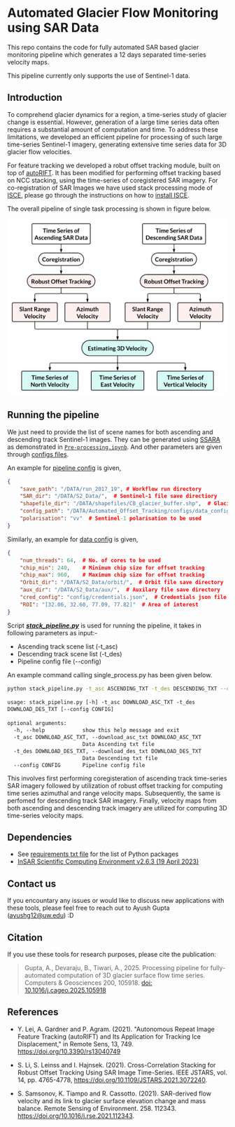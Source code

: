 # Automated Glacier Flow Monitoring using SAR Data

This repo contains the code for fully automated SAR based glacier monitoring pipeline which generates a 12 days separated time-series velocity maps.

This pipeline currently only supports the use of Sentinel-1 data. 

## Introduction

To comprehend glacier dynamics for a region, a time-series study of glacier change is essential. However, generation of a large time series data often requires a substantial amount of computation and time. To address these limitations, we developed an efficient pipeline for processing of such large time-series Sentinel-1 imagery, generating extensive time series data for 3D glacier flow velocities.

For feature tracking we developed a robut offset tracking module, built on top of [autoRIFT](https://github.com/nasa-jpl/autoRIFT.git). It has been modified for performing offset tracking based on NCC stacking, using the time-series of coregistered SAR imagery. For co-registration of SAR Images we have used stack processing mode of [ISCE](https://github.com/isce-framework/isce2), please go through the instructions on how to [install ISCE](https://github.com/isce-framework/isce2/blob/main/README.md).

The overall pipeline of single task processing is shown in figure below.

<!-- ![Pipeline for Velocity Estimation](./docs/overall_pipeline.png) -->
<p align="center">
<img src="./docs/overall_pipeline.png" width="650">
</p>

## Running the pipeline

We just need to provide the list of scene names for both ascending and descending track Sentinel-1 images. They can be generated using [SSARA](https://github.com/rgrapenthin/SSARA) as demonstrated in [`Pre-processing.ipynb`](/notebook/Pre-processing.ipynb). And other parameters are given through [configs files](/configs/). 

An example for [pipeline config](/configs/pipeline_config.json) is given,
```json
{
    "save_path": "/DATA/run_2017_19", # Workflow run directory
    "SAR_dir": "/DATA/S2_Data/",  # Sentinel-1 file save directiory
    "shapefile_dir": "/DATA/shapefiles/CB_glacier_buffer.shp",  # Glacier region shapefile
    "config_path": "/DATA/Automated_Offset_Tracking/configs/data_config.json",  # Data config file path
    "polarisation": "vv"  # Sentinel-1 polarisation to be used
}
```

Similarly, an example for [data config](/configs/data_config.json) is given,
```json
{
    "num_threads": 64,  # No. of cores to be used
    "chip_min": 240,    # Minimum chip size for offset tracking
    "chip_max": 960,    # Maximum chip size for offset tracking
    "Orbit_dir": "/DATA/S2_Data/orbit/",  # Orbit file save directory
    "aux_dir": "/DATA/S2_Data/aux/",  # Auxilary file save directory
    "cred_config": "config/credentials.json",  # Credentials json file
    "ROI": "[32.06, 32.60, 77.09, 77.82]"  # Area of interest
}

```
Script [***stack_pipeline.py***](/stack_pipeline.py) is used for running the pipeline, it takes in following parameters as input:-
* Ascending track scene list (-t_asc)
* Descending track scene list (-t_des)
* Pipeline config file (--config)

An example command calling single_process.py has been given below.

```bash
python stack_pipeline.py -t_asc ASCENDING_TXT -t_des DESCENDING_TXT --config CONFIG_PATH
```

```
usage: stack_pipeline.py [-h] -t_asc DOWNLOAD_ASC_TXT -t_des DOWNLOAD_DES_TXT [--config CONFIG]

optional arguments:
  -h, --help            show this help message and exit
  -t_asc DOWNLOAD_ASC_TXT, --download_asc_txt DOWNLOAD_ASC_TXT
                        Data Ascending txt file
  -t_des DOWNLOAD_DES_TXT, --download_des_txt DOWNLOAD_DES_TXT
                        Data Descending txt file
  --config CONFIG       Pipeline config file

```

This involves first performing coregisteration of ascending track time-series SAR imagery followed by utilization of robust offset tracking for computing time series azimuthal and range velocity maps. Subsequently, the same is perfomed for descending track SAR imagery. Finally, velocity maps from both ascending and descending track imagery are utilized for computing 3D time-series velocity maps.


## Dependencies

* See [requirements txt file](/requirements.txt) for the list of Python packages
* [InSAR Scientific Computing Environment v2.6.3 (19 April 2023)](https://github.com/isce-framework/isce2/releases/tag/v2.6.3)


## Contact us
If you encountary any issues or would like to discuss new applications with these tools, please feel free to reach out to Ayush Gupta (ayushg12@uw.edu) :D 

## Citation
If you use these tools for research purposes, please cite the publication: 
> Gupta, A., Devaraju, B., Tiwari, A., 2025. Processing pipeline for fully-automated computation of 3D glacier surface flow time series. Computers & Geosciences 200, 105918. [doi: 10.1016/j.cageo.2025.105918](https://doi.org/10.1016/j.cageo.2025.105918)



## References

* Y. Lei, A. Gardner and P. Agram. (2021). "Autonomous Repeat Image Feature Tracking (autoRIFT) and Its Application for Tracking Ice Displacement," in Remote Sens, 13, 749. https://doi.org/10.3390/rs13040749

* S. Li, S. Leinss and I. Hajnsek. (2021). Cross-Correlation Stacking for Robust Offset Tracking Using SAR Image Time-Series. IEEE JSTARS, vol. 14, pp. 4765-4778, https://doi.org/10.1109/JSTARS.2021.3072240.

* S. Samsonov, K. Tiampo and R. Cassotto. (2021). SAR-derived flow velocity and its link to glacier surface elevation change and mass balance. Remote Sensing of Environment. 258. 112343. https://doi.org/10.1016/j.rse.2021.112343. 



<!-- ### **Post-processing**

For post-processing, we have used velocity in LOS and azimuth direction for computing velocity in flow direction, and rate of change of thickness of glacier, and visualised them in order to get a idea of spatial variation of flow.

The postprocessing function can be changed from ***geogrid_autorift/util.py***

We have performed all the steps in this [jupyter notebook](Post-Processing.ipynb). -->
